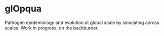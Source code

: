 # glOpqua
Pathogen epidemiology and evolution at global scale by simulating across scales.
Work in progress, on the backburner.
